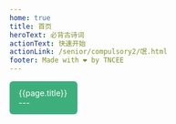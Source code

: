 ```yaml
---
home: true
title: 首页
heroText: 必背古诗词
actionText: 快速开始
actionLink: /senior/compulsory2/氓.html
footer: Made with ❤ by TNCEE
---
```


<div class="item-list">
    <router-link :to="page.path" v-for="page of $site.pages.filter(item => item.path !== '/')" :key="page.key" class="item">
        {{page.title}}
        <br>
        ---
    </router-link>
</div>

<style>
    .item-list {
        margin: -5px;
        margin-bottom: 10px;
    }
    .item-list::after {
        content: "";
        clear: both;
        display: table;
    }
    .item-list .item {
        float: left;
        width: calc(25% - 10px);
        margin: 5px;
        background-color: #3eaf7c;
        color: #fff;
        border-radius: 6px;
        padding: 12px 16px;
        box-sizing: border-box;
    }
    @media screen and (max-width:768px) {
        .item-list .item {
            width: calc(50% - 10px);
        }
    }
</style>
